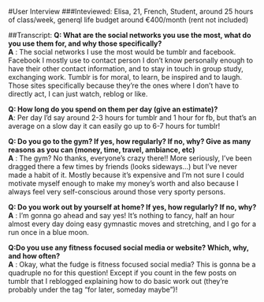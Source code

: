 
#User Interview
###Inteviewed: Elisa, 21, French, Student, around 25 hours of class/week, generql life budget around €400/month (rent not included)
 
##Transcript:
**Q: What are the social networks you use the most, what do you use them for, and why those specifically?**<br>
**A** : The social networks I use the most would be tumblr and facebook. Facebook I mostly use to contact person I don’t know personally enough to have their other contact information, and to stay in touch in group study, exchanging work. 
Tumblr is for moral, to learn, be inspired and to laugh. 
Those sites specifically because they’re the ones where I don’t have to directly act, I can just watch, reblog or like.
   
**Q: How long do you spend on them per day (give an estimate)?**<br>
**A**: Per day I’d say around 2-3 hours for tumblr and 1 hour for fb, but that’s an average on a slow day it can easily go up to 6-7 hours for tumblr!
   
**Q: Do you go to the gym? If yes, how regularly? If no, why? Give as many reasons as you can (money, time, travel, ambiance, etc)**<br>
**A** : The gym? No thanks, everyone’s crazy there!! More seriously, I’ve been dragged there a few times by friends (looks sideways…) but I’ve never made a habit of it. Mostly because it’s expensive and I’m not sure I could motivate myself enough to make my money’s worth and also because I always feel very self-conscious around those very sporty persons.

**Q: Do you work out by yourself at home? If yes, how regularly? If no, why?**<br>
**A** : I’m gonna go ahead and say yes! It’s nothing to fancy, half an hour almost every day doing easy gymnastic moves and stretching, and I go for a run once in a blue moon.

**Q:Do you use any fitness focused social media or website? Which, why, and how often?** <br> 
**A** : Okay, what the fudge is fitness focused social media? This is gonna be a quadruple no for this question! Except if you count in the few posts on tumblr that I reblogged explaining how to do basic work out (they’re probably under the tag “for later, someday maybe”)!


